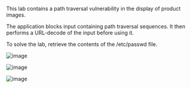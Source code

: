 This lab contains a path traversal vulnerability in the display of product images.

The application blocks input containing path traversal sequences. It then performs a URL-decode of the input before using it.

To solve the lab, retrieve the contents of the /etc/passwd file.

![image](https://github.com/udayk01/Web-Security/assets/52235763/84c5e60f-8e34-48cd-b1f0-8284f4be11cd)

![image](https://github.com/udayk01/Web-Security/assets/52235763/8e397456-7178-4f1e-82fc-bd723155cb3a)

![image](https://github.com/udayk01/Web-Security/assets/52235763/7b9800f2-c1d2-4fb8-b1b9-76ed1e106502)
